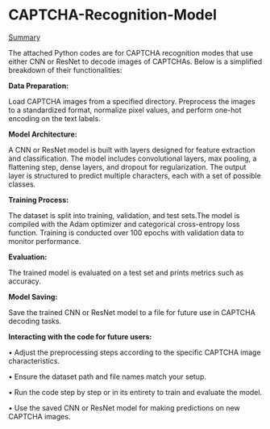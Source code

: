 # CAPTCHA-Recognition-Model
<ins>Summary</ins>

The attached Python codes are for CAPTCHA recognition modes that use either CNN or ResNet to decode images of CAPTCHAs. Below is a simplified breakdown of their functionalities:

<strong>Data Preparation:</strong>

Load CAPTCHA images from a specified directory.
Preprocess the images to a standardized format, normalize pixel values, and perform one-hot encoding on the text labels.

<strong>Model Architecture:</strong>

A CNN or ResNet model is built with layers designed for feature extraction and classification.
The model includes convolutional layers, max pooling, a flattening step, dense layers, and dropout for regularization.
The output layer is structured to predict multiple characters, each with a set of possible classes.


<strong>Training Process:</strong>

The dataset is split into training, validation, and test sets.The model is compiled with the Adam optimizer and categorical cross-entropy loss function. Training is conducted over 100 epochs with validation data to monitor performance.

<strong>Evaluation:</strong>

The trained model is evaluated on a test set and prints metrics such as accuracy.

<strong>Model Saving:</strong>

Save the trained CNN or ResNet model to a file for future use in CAPTCHA decoding tasks.

<strong>Interacting with the code for future users:</strong>

•	Adjust the preprocessing steps according to the specific CAPTCHA image characteristics.

•	Ensure the dataset path and file names match your setup.

•	Run the code step by step or in its entirety to train and evaluate the model.

•	Use the saved CNN or ResNet model for making predictions on new CAPTCHA images.

